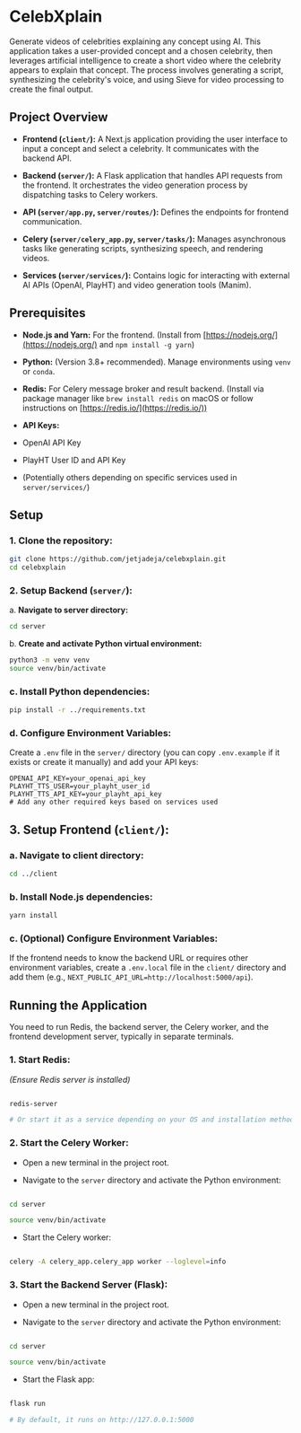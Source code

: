 # CelebXplain

Generate videos of celebrities explaining any concept using AI. This application takes a user-provided concept and a chosen celebrity, then leverages artificial intelligence to create a short video where the celebrity appears to explain that concept. The process involves generating a script, synthesizing the celebrity's voice, and using Sieve for video processing to create the final output.

## Project Overview

- **Frontend (`client/`):** A Next.js application providing the user interface to input a concept and select a celebrity. It communicates with the backend API.

- **Backend (`server/`):** A Flask application that handles API requests from the frontend. It orchestrates the video generation process by dispatching tasks to Celery workers.

- **API (`server/app.py`, `server/routes/`):** Defines the endpoints for frontend communication.

- **Celery (`server/celery_app.py`, `server/tasks/`):** Manages asynchronous tasks like generating scripts, synthesizing speech, and rendering videos.

- **Services (`server/services/`):** Contains logic for interacting with external AI APIs (OpenAI, PlayHT) and video generation tools (Manim).

## Prerequisites

- **Node.js and Yarn:** For the frontend. (Install from [https://nodejs.org/](https://nodejs.org/) and `npm install -g yarn`)

- **Python:** (Version 3.8+ recommended). Manage environments using `venv` or `conda`.

- **Redis:** For Celery message broker and result backend. (Install via package manager like `brew install redis` on macOS or follow instructions on [https://redis.io/](https://redis.io/))

- **API Keys:**

- OpenAI API Key

- PlayHT User ID and API Key

- (Potentially others depending on specific services used in `server/services/`)

## Setup

### 1. **Clone the repository:**

```bash
git clone https://github.com/jetjadeja/celebxplain.git
cd celebxplain
```

### 2. **Setup Backend (`server/`):**

a. **Navigate to server directory:**

```bash
cd server
```

b. **Create and activate Python virtual environment:**

```bash
python3 -m venv venv
source venv/bin/activate
```

### c. **Install Python dependencies:**

```bash
pip install -r ../requirements.txt
```

### d. **Configure Environment Variables:**

Create a `.env` file in the `server/` directory (you can copy `.env.example` if it exists or create it manually) and add your API keys:

```dotenv
OPENAI_API_KEY=your_openai_api_key
PLAYHT_TTS_USER=your_playht_user_id
PLAYHT_TTS_API_KEY=your_playht_api_key
# Add any other required keys based on services used
```

## 3. **Setup Frontend (`client/`):**

### a. **Navigate to client directory:**

```bash
cd ../client
```

### b. **Install Node.js dependencies:**

```bash
yarn install
```

### c. **(Optional) Configure Environment Variables:**

If the frontend needs to know the backend URL or requires other environment variables, create a `.env.local` file in the `client/` directory and add them (e.g., `NEXT_PUBLIC_API_URL=http://localhost:5000/api`).

## Running the Application

You need to run Redis, the backend server, the Celery worker, and the frontend development server, typically in separate terminals.

### 1. **Start Redis:**

_(Ensure Redis server is installed)_

```bash

redis-server

# Or start it as a service depending on your OS and installation method

```

### 2. **Start the Celery Worker:**

- Open a new terminal in the project root.

- Navigate to the `server` directory and activate the Python environment:

```bash

cd server

source venv/bin/activate

```

- Start the Celery worker:

```bash

celery -A celery_app.celery_app worker --loglevel=info

```

### 3. **Start the Backend Server (Flask):**

- Open a new terminal in the project root.

- Navigate to the `server` directory and activate the Python environment:

```bash

cd server

source venv/bin/activate

```

- Start the Flask app:

```bash

flask run

# By default, it runs on http://127.0.0.1:5000

```
